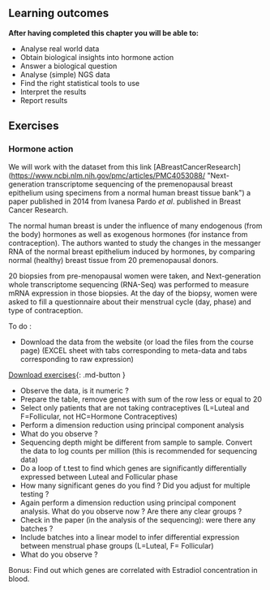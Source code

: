 ## Learning outcomes

**After having completed this chapter you will be able to:**

- Analyse real world data
- Obtain biological insights into hormone action
- Answer a biological question
- Analyse (simple) NGS data
- Find the right statistical tools to use
- Interpret the results
- Report results

## Exercises

### Hormone action

We will work with the dataset from this link [ABreastCancerResearch] (https://www.ncbi.nlm.nih.gov/pmc/articles/PMC4053088/ "Next-generation transcriptome sequencing of the premenopausal breast epithelium using specimens from a normal human breast tissue bank") a paper published in 2014 from Ivanesa Pardo _et_ _al_. published in Breast Cancer Research. 

The normal human breast is under the influence of many endogenous (from the body) hormones as well as exogenous hormones (for instance from contraception). The authors wanted to study the changes in the messanger RNA of the normal breast epithelium induced by hormones, by comparing normal (healthy) breast tissue from 20 premenopausal donors.

20 biopsies from pre-menopausal women were taken, and Next-generation whole transcriptome sequencing (RNA-Seq) was performed to measure mRNA expression in those biopsies.  At the day of the biopsy, women were asked to fill a questionnaire about their menstrual cycle (day, phase) and type of contraception.




To do :

- Download the data from the website (or load the files from the course page) (EXCEL sheet with tabs corresponding to meta-data and tabs corresponding to raw expression)

[Download exercises](../../assets/exercises/Data5.zip){: .md-button }

- Observe the data, is it numeric ?
- Prepare the table, remove genes with sum of the row less or equal to 20
- Select only patients that are not taking contraceptives (L=Luteal and
F=Follicular, not HC=Hormone Contraceptives)
- Perform a dimension reduction using principal component analysis
- What do you observe ?
- Sequencing depth might be different from sample to sample. Convert the data to log counts per million (this is recommended for sequencing data)
- Do a loop of t.test to find which genes are significantly differentially expressed between Luteal
and Follicular phase
- How many significant genes do you find ? Did you adjust for multiple testing ?
- Again perform a dimension reduction using principal component
analysis. What do you observe now ? Are there any clear groups ?
- Check in the paper (in the analysis of the sequencing): were there any batches ?
- Include batches into a linear model to infer differential expression between menstrual phase groups (L=Luteal, F= Follicular)
- What do you observe ?


Bonus: Find out which genes are correlated with Estradiol concentration in blood.
